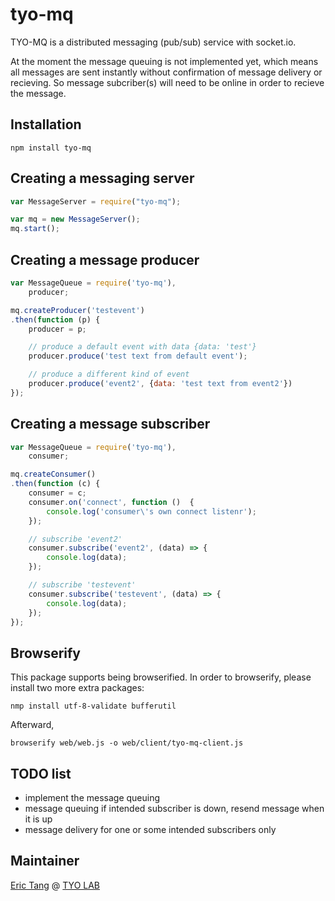 # tyo-mq

TYO-MQ is a distributed messaging (pub/sub) service with socket.io. 

At the moment the message queuing is not implemented yet, which means all messages are sent instantly without confirmation of message delivery or recieving. So message subcriber(s) will need to be online in order to recieve the message.

## Installation
    npm install tyo-mq

## Creating a messaging server

```javascript
var MessageServer = require("tyo-mq");

var mq = new MessageServer();
mq.start();
```

## Creating a message producer

```javascript
var MessageQueue = require('tyo-mq'),
    producer;

mq.createProducer('testevent')
.then(function (p) {
    producer = p;

    // produce a default event with data {data: 'test'}
    producer.produce('test text from default event');

    // produce a different kind of event
    producer.produce('event2', {data: 'test text from event2'})
});
```

## Creating a message subscriber

```javascript
var MessageQueue = require('tyo-mq'),
    consumer;

mq.createConsumer()
.then(function (c) {
    consumer = c;
    consumer.on('connect', function ()  {
        console.log('consumer\'s own connect listenr');
    });

    // subscribe 'event2'
    consumer.subscribe('event2', (data) => {
        console.log(data);
    });

    // subscribe 'testevent'
    consumer.subscribe('testevent', (data) => {
        console.log(data);
    });
});
```

## Browserify
This package supports being browserified.
In order to browserify, please install two more extra packages:
```
nmp install utf-8-validate bufferutil
```

Afterward,
```
browserify web/web.js -o web/client/tyo-mq-client.js
```

## TODO list
* implement the message queuing
* message queuing if intended subscriber is down, resend message when it is up
* message delivery for one or some intended subscribers only

## Maintainer

[Eric Tang](https://twitter.com/_e_tang) @ [TYO LAB](http://tyo.com.au)